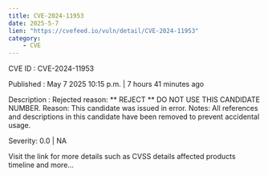 ```yaml
---
title: CVE-2024-11953
date: 2025-5-7
lien: "https://cvefeed.io/vuln/detail/CVE-2024-11953"
category:
    - CVE
---
```


CVE ID : CVE-2024-11953

Published :  May 7
2025
10:15 p.m. | 7 hours
41 minutes ago

Description : Rejected reason: ** REJECT ** DO NOT USE THIS CANDIDATE NUMBER. Reason: This candidate was issued in error. Notes: All references and descriptions in this candidate have been removed to prevent accidental usage.

Severity: 0.0 | NA

Visit the link for more details
such as CVSS details
affected products
timeline
and more...
